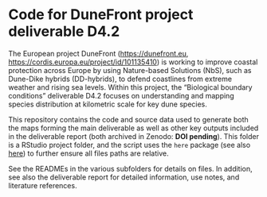 # Code for DuneFront project deliverable D4.2

The European project DuneFront (<https://dunefront.eu>, <https://cordis.europa.eu/project/id/101135410>) is working to improve coastal protection across Europe by using Nature-based Solutions (NbS), such as Dune-Dike hybrids (DD-hybrids), to defend coastlines from extreme weather and rising sea levels. Within this project, the “Biological boundary conditions” deliverable D4.2 focuses on understanding and mapping species distribution at kilometric scale for key dune species.

This repository contains the code and source data used to generate both the maps forming the main deliverable as well as other key outputs included in the deliverable report (both archived in Zenodo: **DOI pending**).  This folder is a RStudio project folder, and the script uses the `here` package (see also [here](https://github.com/jennybc/here_here)) to further ensure all files paths are relative.  

See the READMEs in the various subfolders for details on files. In addition, see also the deliverable report for detailed information, use notes, and literature references.
